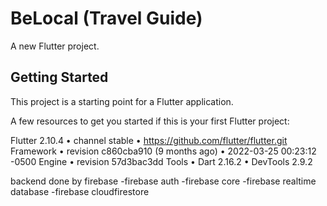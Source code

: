 # BeLocal (Travel Guide)

A new Flutter project.

## Getting Started

This project is a starting point for a Flutter application.

A few resources to get you started if this is your first Flutter project:

Flutter 2.10.4 • channel stable • https://github.com/flutter/flutter.git
Framework • revision c860cba910 (9 months ago) • 2022-03-25 00:23:12 -0500
Engine • revision 57d3bac3dd
Tools • Dart 2.16.2 • DevTools 2.9.2


backend done by firebase 
                -firebase auth
                -firebase core
                -firebase realtime database 
                -firebase cloudfirestore
